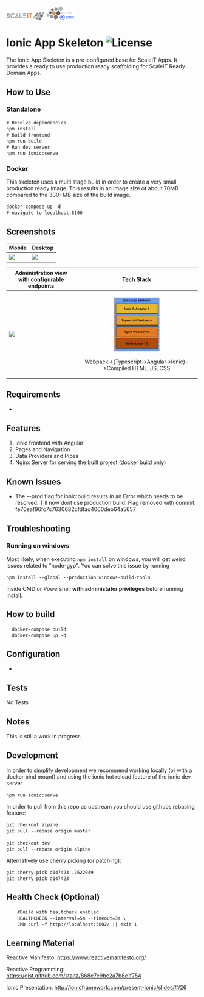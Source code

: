 <img src="https://raw.githubusercontent.com/ScaleIT-Org/media-ressources/master/logo/scaleit-logo.png" width="20%"/>
<img src="https://github.com/ScaleIT-Org/media-ressources/raw/master/logo/scaleit-waben-ionic.png" width="15%"/>


# Ionic App Skeleton ![License](https://img.shields.io/github/license/ScaleIT-Org/ionic-app-skeleton.svg?link=https://github.com/ScaleIT-Org/ionic-app-skeleton/blob/master/LICENSE)

The Ionic App Skeleton is a pre-configured base for ScaleIT Apps. It provides a ready to use production ready scaffolding for ScaleIT Ready Domain Apps.

## How to Use
### Standalone

    # Resolve dependencies
    npm install
    # Build frontend
    npm run build
    # Run dev server
    npm run ionic:serve

### Docker

This skeleton uses a multi stage build in order to create a very small production ready image. This results in an image size of about 70MB compared to the 300+MB size of the build image.

    docker-compose up -d
    # navigate to localhost:8100

## Screenshots

| Mobile        | Desktop       |
| ------------- | ------------- |
| <img src="Resources/Store/Screenshots/Mobile%20Main%20Page.png?raw=true"/> | <img src="Resources/Store/Screenshots/Desktop%20Main%20Page.png?raw=true"/> |

|Administration view with configurable endpoints| Tech Stack |
| ------------- | ------------- |
| <img width="100%" src="https://github.com/ScaleIT-Org/ionic-app-skeleton/blob/master/Resources/Store/Screenshots/Administration.png?raw=true"/> | <p align="center"><img width="40%" src="Resources/Documentation/tech-stack.png?raw=true"/> <p align="center">Webpack->(Typescript->Angular->Ionic)->Compiled HTML, JS, CSS</p></p>|

## Requirements
-

## Features

1) Ionic frontend with Angular
2) Pages and Navigation
2) Data Providers and Pipes
2) Nginx Server for serving the built project (docker build only)

## Known Issues
 - The --prod flag for ionic:build results in an Error which needs to be resolved. Till now dont use production build. Flag removed with commit: fe76eaf96fc7c7630682cfdfac4060deb64a5657

## Troubleshooting

### Running on windows
Most likely, when executing `npm install` on windows, you will get weird issues related to "node-gyp".
You can solve this issue by running
```
npm install --global --production windows-build-tools
```
inside CMD or Powershell **with administator privileges** before running install.

## How to build

```
  docker-compose build
  docker-compose up -d
```

## Configuration

-

## Tests

  No Tests


## Notes
This is still a work in progress

## Development

In order to simplify development we recommend working locally (or with a docker bind mount) and using the ionic hot reload feature of the ionic dev server

    npm run ionic:serve

In order to pull from this repo as upstream you should use githubs rebasing feature:

    git checkout alpine
    git pull --rebase origin master

    git checkout dev
    git pull --rebase origin alpine

Alternatively use cherry picking (or patching):

    git cherry-pick d147423..2622049
    git cherry-pick d147423

## Health Check (Optional)
        #Build with healtcheck enabled
        HEALTHCHECK --interval=5m --timeout=3s \
        CMD curl -f http://localhost:5002/ || exit 1

<!-- ## Navigation and Pages
## Data Providers
## Bindings (Two-Way & One-Way)
## Pipes -->

## Learning Material

Reactive Manifesto: https://www.reactivemanifesto.org/

Reactive Programming: https://gist.github.com/staltz/868e7e9bc2a7b8c1f754

Ionic Presentation: http://ionicframework.com/present-ionic/slides/#/26
